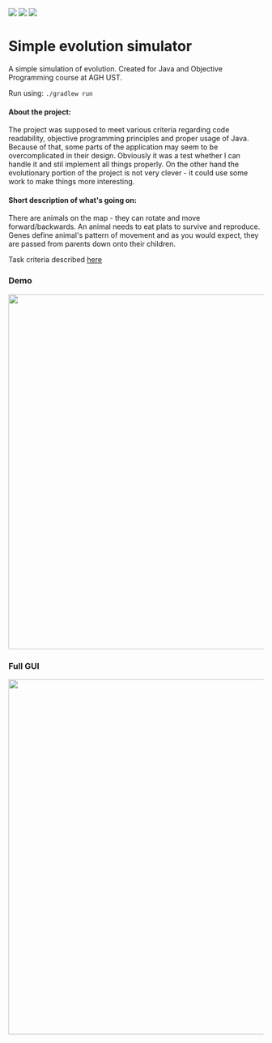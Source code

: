 <p>
  <img src="https://img.shields.io/badge/Java-ED8B00?style=for-the-badge&logo=java&logoColor=white" />
  <img src="https://img.shields.io/badge/JavaFx-54829F?style=for-the-badge&logo=java&logoColor=white" />
  <img src="https://img.shields.io/badge/gradle-02303A?style=for-the-badge&logo=gradle&logoColor=white" />
</p>

# Simple evolution simulator

A simple simulation of evolution. Created for Java and Objective Programming course at AGH UST.

Run using:
`./gradlew run`

#### About the project:
The project was supposed to meet various criteria regarding code readability, objective programming principles and proper usage of Java. 
Because of that, some parts of the application may seem to be overcomplicated in their design. Obviously it was a test whether I can handle it
and stil implement all things properly. On the other hand the evolutionary portion of the project is not very clever - it could use some work 
to make things more interesting.

#### Short description of what's going on:
There are animals on the map - they can rotate and move forward/backwards. An animal needs to eat plats to survive and reproduce.
Genes define animal's pattern of movement and as you would expect, they are passed from parents down onto their children.

Task criteria described [here](https://github.com/apohllo/obiektowe-lab/tree/master/proj1)

### Demo
<img src="https://user-images.githubusercontent.com/53000695/155397260-3ffb2d7b-1f15-458a-8ace-a1def373b346.gif" style="width:700px">
          
### Full GUI
<img src="https://user-images.githubusercontent.com/53000695/155394209-840dea5b-a339-439c-8ce0-5893c62c1744.png" style="width:700px">

